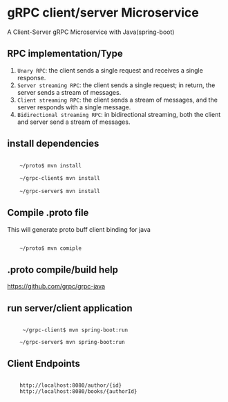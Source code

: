 # gRPC client/server Microservice

A Client-Server gRPC Microservice with Java(spring-boot)

## RPC implementation/Type

1. `Unary RPC`: the client sends a single request and receives a single response.
2. `Server streaming RPC`: the client sends a single request; in return, the server sends a stream of messages.
3. `Client streaming RPC`: the client sends a stream of messages, and the server responds with a single message.
4. `Bidirectional streaming RPC`: in bidirectional streaming, both the client and server send a stream of messages.

## install dependencies

```sh

    ~/proto$ mvn install
    
    ~/grpc-client$ mvn install
    
    ~/grpc-server$ mvn install

```

## Compile .proto file

This will generate proto buff client binding for java

```sh

    ~/proto$ mvn comiple

```

## .proto compile/build help

https://github.com/grpc/grpc-java

## run server/client application

```shell

     ~/grpc-client$ mvn spring-boot:run
    
    ~/grpc-server$ mvn spring-boot:run

```

## Client Endpoints

```shell

    http://localhost:8080/author/{id}
    http://localhost:8080/books/{authorId}

```

